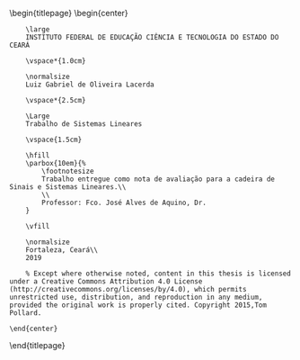 <!-- 
This is the Latex-heavy title page. 
People outside UCL may want to remove the header logo 
and add the centred logo
-->

\begin{titlepage}
    \begin{center}

        \large
        INSTITUTO FEDERAL DE EDUCAÇÃO CIÊNCIA E TECNOLOGIA DO ESTADO DO CEARÁ

        \vspace*{1.0cm}

        \normalsize
        Luiz Gabriel de Oliveira Lacerda
        
        \vspace*{2.5cm}
        
        \Large
        Trabalho de Sistemas Lineares
        
        \vspace{1.5cm}
        
        \hfill
        \parbox{10em}{%
            \footnotesize
            Trabalho entregue como nota de avaliação para a cadeira de Sinais e Sistemas Lineares.\\
            \\
            Professor: Fco. José Alves de Aquino, Dr.
        }
        
        \vfill

        \normalsize
        Fortaleza, Ceará\\
        2019

        % Except where otherwise noted, content in this thesis is licensed under a Creative Commons Attribution 4.0 License (http://creativecommons.org/licenses/by/4.0), which permits unrestricted use, distribution, and reproduction in any medium, provided the original work is properly cited. Copyright 2015,Tom Pollard.

    \end{center}
\end{titlepage}

